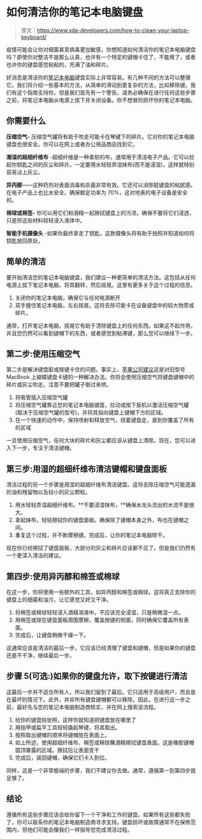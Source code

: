 # 如何清洁你的笔记本电脑键盘

> 原文：<https://www.xda-developers.com/how-to-clean-your-laptop-keyboard/>

疫情可能会让你对细菌甚至病毒更加敏感，你想知道如何清洁你的笔记本电脑键盘吗？即使你对整洁不是那么认真，也许有一个特定的键帽卡住了，不能用了，或者也许你的键盘感觉粘粘的，充满了油和碎片。

好消息是清洁你的[笔记本电脑](https://www.xda-developers.com/best-laptops/)键盘实际上非常容易。有几种不同的方法可以整理它。我们将介绍一些基本的方法，从简单的滑动到更复杂的方法，比如移除键。我们有这个指南支持你，但是我们首先有一个警告。请务必确保在进行任何这些步骤之前，将笔记本电脑从电源上拔下并关闭设备。你不想冒险损坏你的笔记本电脑。

## 你需要什么

**压缩空气-** 压缩空气罐将有助于吹走可能卡在琴键下的碎片。它对你的笔记本电脑键盘也很安全。你可以在网上或者办公用品商店找到它。

**潮湿的超细纤维布** -超细纤维是一种柔软的布，通常用于清洁电子产品。它可以捡起你钥匙之间的灰尘和碎片。一定要用水轻轻弄湿抹布(而不是浸湿)，这样就特别容易沾上灰尘。

**异丙醇**——这种药剂对表面消毒和杀菌非常有效。它还可以消除脏键盘的粘腻感。在电子产品上也比水安全。确保额定功率为 70%，这对地表的电子设备是安全的。

**棉球或棉签-** 你可以用它们和酒精一起擦拭键盘上的污渍。确保不要将它们浸透，只是将这些材料轻轻浸入液体中。

**智能手机摄像头** -如果你最终拿走了钥匙，这款摄像头将有助于拍照并知道如何将钥匙放回原处。

## 简单的清洁

要开始清洁您的笔记本电脑键盘，我们建议一种更简单的清洁方法。这包括从任何电源上拔下笔记本电脑，将其翻转，然后摇晃。这里有更多关于这个过程的信息。

1.  关闭你的笔记本电脑，确保它与任何电源断开
2.  双手握住笔记本电脑，左右摇晃，这将去除可能卡在设备键盘中的较大物质或碎片。

通常，打开笔记本电脑，摇晃它有助于清除键盘上的任何东西。如果这不起作用，并且您仍然可以看到键帽下的东西，或者感觉到粘滞键，那么您可以继续下一步。

## 第二步:使用压缩空气

第二步是解决键盘脏或按键卡住的问题。事实上，[苹果公司建议](https://support.apple.com/en-us/HT205662)这是对旧型号 MacBook 上蝴蝶键盘卡键的一种解决办法。你将会使用压缩空气将键盘键帽中的碎片或灰尘吹走。注意不要把罐子倒过来喷。

1.  将吸管插入压缩空气罐
2.  将压缩空气罐靠近您的笔记本电脑键盘，拉动或按下扳机以激活压缩空气罐(取决于压缩空气罐的型号)，并将其指向键盘上键帽下方的区域。
3.  在一个快速的动作中，保持喷射和释放空气，绕着键盘走，直到你覆盖了所有的区域

一旦使用压缩空气，任何大块的碎片和灰尘都应该从键盘上清除。现在，您可以进入下一步，专注于清洁键帽。

## 第三步:用湿的超细纤维布清洁键帽和键盘面板

清洁过程的另一个步骤是用湿的超细纤维布清洁键盘。这将去除压缩空气可能遗漏的油和残留物以及较小的灰尘颗粒。

1.  用水轻轻弄湿超细纤维布。**不要浸湿抹布，**确保水龙头流出的水流不是很大。
2.  拿起抹布，轻轻擦拭你的键盘面板。确保除了键帽本身之外，布也在键帽之间。
3.  重复这个过程，并不断摩擦键。完成后，让你的笔记本电脑晾干。

现在你已经擦拭了键盘面板，大部分的灰尘和碎片应该都不见了。但是我们仍然有一个更深入清洁的建议。

## 第四步:使用异丙醇和棉签或棉球

在这一步，你将使用一些额外的工具，如异丙醇和棉签或棉球。这将真正去除你的键盘上的细菌和油污，让它感觉又好又干净。

1.  将棉签或棉球轻轻浸入酒精溶液中。不应该完全浸湿，只是稍微湿一点。
2.  用棉签或球在键盘面板周围摩擦，覆盖按键的侧面，同时确保它覆盖所有表面。
3.  完成后，让键盘稍微干燥一下。

这通常应该是清洁的最后一步。它应该已经清理了键盘和键帽，但是如果你的键盘还是不干净，继续最后一步。

## 步骤 5(可选:)如果你的键盘允许，取下按键进行清洁

这最后一步并不适合所有人，所以我们留到了最后。它只适用于高级用户，而且是在最坏的情况下。此外，并非所有键盘键帽都可以移除。因此，在进行这一步之前，最好先与您的笔记本电脑制造商核实，并在网上搜索该流程。

1.  给你的键盘拍张照，这样你就知道把键盘放在哪里了
2.  用指甲或扁平工具轻轻撬起琴键，将其取出。
3.  按照取出键帽的顺序将键帽放在表面上。
4.  如上所述，使用超细纤维布、棉签或棉球蘸酒精擦拭键盘表面。这是橡胶键帽圆顶暴露的区域。擦拭后让表面变干
5.  完成后，装回键帽，确保它们卡入到位。

同样，这是一个非常极端的步骤，我们不建议你去做。通常，遵循第一到第四步就足够了。

## 结论

遵循所有这些步骤应该会给你留下一个干净和工作的键盘。如果所有这些都失败了，你可以联系你的笔记本电脑制造商寻求支持。键盘损坏或故障通常不在保修范围内，但他们可能会像我们一样指导您完成清洁过程。